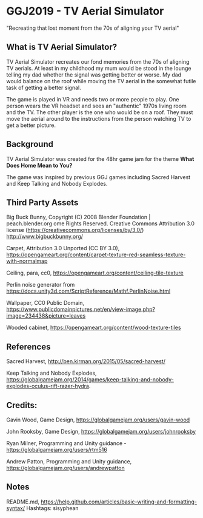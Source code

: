 # GGJ2019 - TV Aerial Simulator

"Recreating that lost moment from the 70s of aligning your TV aerial"

## What is TV Aerial Simulator?

TV Aerial Simulator recreates our fond memories from the 70s of aligning TV aerials. At least in my childhood my mum would be stood in the lounge telling my dad whether the signal was getting better or worse. My dad would balance on the roof while moving the TV aerial in the somewhat futile task of getting a better signal.

The game is played in VR and needs two or more people to play. One person wears the VR headset and sees an "authentic" 1970s living room and the TV. The other player is the one who would be on a roof. They must move the aerial around to the instructions from the person watching TV to get a better picture.

## Background

TV Aerial Simulator was created for the 48hr game jam for the theme **What Does Home Mean to You?**

The game was inspired by previous GGJ games including Sacred Harvest and Keep Talking and Nobody Explodes.

## Third Party Assets

Big Buck Bunny, Copyright (C) 2008 Blender Foundation | peach.blender.org ome Rights Reserved. Creative Commons Attribution 3.0 license (https://creativecommons.org/licenses/by/3.0/)
http://www.bigbuckbunny.org/

Carpet, Attribution 3.0 Unported (CC BY 3.0), https://opengameart.org/content/carpet-texture-red-seamless-texture-with-normalmap

Ceiling, para, cc0, https://opengameart.org/content/ceiling-tile-texture

Perlin noise generator from https://docs.unity3d.com/ScriptReference/Mathf.PerlinNoise.html

Wallpaper, CC0 Public Domain, https://www.publicdomainpictures.net/en/view-image.php?image=234438&picture=leaves

Wooded cabinet, https://opengameart.org/content/wood-texture-tiles

## References
Sacred Harvest, http://ben.kirman.org/2015/05/sacred-harvest/

Keep Talking and Nobody Explodes, https://globalgamejam.org/2014/games/keep-talking-and-nobody-explodes-oculus-rift-razer-hydra.

## Credits:

Gavin Wood, Game Design, https://globalgamejam.org/users/gavin-wood

John Rooksby, Game Design, https://globalgamejam.org/users/johnrooksby

Ryan Milner, Programming and Unity guidance - https://globalgamejam.org/users/rtm516

Andrew Patton, Programming and Unity guidance, https://globalgamejam.org/users/andrewpatton

## Notes

README.md, https://help.github.com/articles/basic-writing-and-formatting-syntax/
Hashtags: sisyphean
